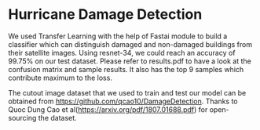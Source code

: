 # Hurricane Damage Detection

We used Transfer Learning with the help of Fastai module to build a classifier which can distinguish damaged and non-damaged buildings from their satellite images. Using resnet-34, we could reach an accuracy of 99.75% on our test dataset. Please refer to results.pdf to have a look at the confusion matrix and sample results. It also has the top 9 samples which contribute maximum to the loss.

The cutout image dataset that we used to train and test our model can be obtained from https://github.com/qcao10/DamageDetection. Thanks to Quoc Dung Cao et al(https://arxiv.org/pdf/1807.01688.pdf) for open-sourcing the dataset.
